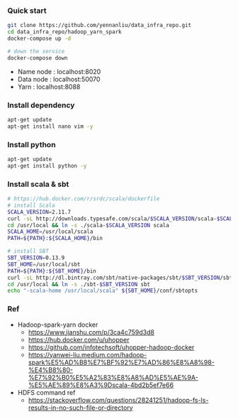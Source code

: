### Quick start
```bash
git clone https://github.com/yennanliu/data_infra_repo.git
cd data_infra_repo/hadoop_yarn_spark
docker-compose up -d

# down the service 
docker-compose down
```
- Name node : localhost:8020
- Data node : localhost:50070
- Yarn : localhost:8088

### Install dependency
```bash
apt-get update
apt-get install nano vim -y
```

### Install python
```bash
apt-get update
apt-get install python -y
```

### Install scala & sbt
```bash
# https://hub.docker.com/r/srdc/scala/dockerfile
# install Scala
SCALA_VERSION=2.11.7
curl -sL http://downloads.typesafe.com/scala/$SCALA_VERSION/scala-$SCALA_VERSION.tgz | gunzip | tar -x -C /usr/local
cd /usr/local && ln -s ./scala-$SCALA_VERSION scala
SCALA_HOME=/usr/local/scala
PATH=${PATH}:${SCALA_HOME}/bin

# install SBT
SBT_VERSION=0.13.9
SBT_HOME=/usr/local/sbt
PATH=${PATH}:${SBT_HOME}/bin
curl -sL http://dl.bintray.com/sbt/native-packages/sbt/$SBT_VERSION/sbt-$SBT_VERSION.tgz | gunzip | tar -x -C /usr/local
cd /usr/local && ln -s ./sbt-$SBT_VERSION sbt
echo "-scala-home /usr/local/scala" ${SBT_HOME}/conf/sbtopts
```

### Ref
- Hadoop-spark-yarn docker
	- https://www.jianshu.com/p/3ca4c759d3d8
	- https://hub.docker.com/u/uhopper
	- https://github.com/infotechsoft/uhopper-hadoop-docker
	- https://yanwei-liu.medium.com/hadoop-spark%E5%AD%B8%E7%BF%92%E7%AD%86%E8%A8%98-%E4%B8%80-%E7%92%B0%E5%A2%83%E8%A8%AD%E5%AE%9A-%E5%AE%89%E8%A3%9Dscala-4bd2b5ef7e66
- HDFS command ref
	- https://stackoverflow.com/questions/28241251/hadoop-fs-ls-results-in-no-such-file-or-directory